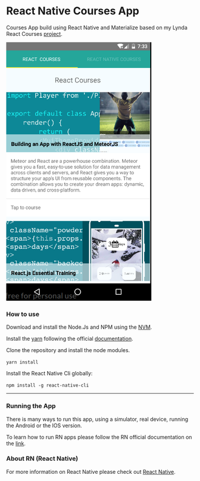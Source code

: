# React Native Courses App

Courses App build using React Native and Materialize based on my Lynda React Courses 
[project](https://github.com/coderade/lynda-react-courses).

![](doc/images/app.png)

### How to use

Download and install the Node.Js and NPM using the [NVM](https://github.com/creationix/nvm).

Install the [yarn](https://yarnpkg.com/en/) following the official 
[documentation](https://yarnpkg.com/lang/en/docs/install/#linux-tab).

Clone the repository and install the node modules.

`yarn install`

Install the React Native Cli globally:

`npm install -g react-native-cli`


***

### Running the App

There is many ways to run this app, using a simulator, real device, running the Android or the IOS version.

To learn how to run RN apps please follow the RN official documentation on the 
[link](https://facebook.github.io/react-native/docs/getting-started.html).



### About RN (React Native)

For more information on React Native please check out [React Native](https://facebook.github.io/react-native/).